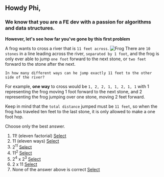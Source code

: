 ## Howdy Phi,

### We know that you are a FE dev with a passion for algorithms and data structures.

**However, let's see how far you've gone by this first problem**

A frog wants to cross a river that is `11 feet across`.
![Frog](https://thumbs.dreamstime.com/z/frog-stone-frog-stone-canal-vector-design-128663714.jpg)
There are `10 stones` in a line leading across the river, `separated by 1 foot`, and the frog is only ever able to jump `one foot` forward to the next stone, or `two feet` forward to the stone after the next. 

`In how many different ways can he jump exactly 11 feet to the other side of the river?`

For example, **one way** to cross would be `1, 2, 2, 1, 1, 2, 1, 1` with 1 representing the frog moving 1 foot forward to the next stone, and 2 representing the frog jumping over one stone, moving 2 feet forward.

Keep in mind that the `total distance` jumped must be `11 feet`, so when the frog has traveled ten feet to the last stone, it is only allowed to make a one foot hop.

Choose only the best answer.
1. 11! (eleven factorial) [Select](./intro)
2. 11 (eleven ways) [Select](./intro)
3. 2<sup>11</sup> [Select](./intro)
4. 11<sup>2</sup> [Select](./intro)
5. 2<sup>4</sup> x 2<sup>3</sup> [Select](./intro)
6. 2 x 11 [Select](./intro)
7. None of the answer above is correct [Select](./intro_144)
